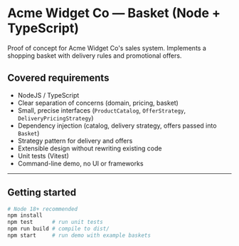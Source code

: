 # Acme Widget Co — Basket (Node + TypeScript)

Proof of concept for Acme Widget Co's sales system. Implements a shopping basket with delivery rules and promotional offers. 

## Covered requirements

- NodeJS / TypeScript
- Clear separation of concerns (domain, pricing, basket)
- Small, precise interfaces (`ProductCatalog`, `OfferStrategy`, `DeliveryPricingStrategy`)
- Dependency injection (catalog, delivery strategy, offers passed into `Basket`)
- Strategy pattern for delivery and offers
- Extensible design without rewriting existing code
- Unit tests (Vitest)
- Command-line demo, no UI or frameworks

---

## Getting started

```bash
# Node 18+ recommended
npm install
npm test      # run unit tests
npm run build # compile to dist/
npm start     # run demo with example baskets